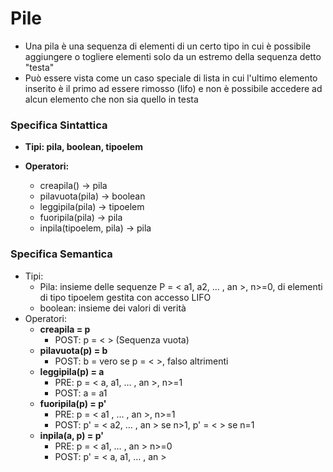 <h1> Pile </h1>

*  Una pila è una sequenza di elementi di un certo tipo in cui è possibile aggiungere o togliere elementi solo da un estremo della sequenza detto "testa"
* Può essere vista come un caso speciale di lista in cui l'ultimo elemento inserito è il primo ad essere rimosso (lifo) e non è possibile accedere ad alcun elemento che non sia quello in testa

### Specifica Sintattica

* **Tipi: pila, boolean, tipoelem**

* **Operatori:**
    * creapila() -> pila
    * pilavuota(pila) -> boolean
    * leggipila(pila) -> tipoelem
    * fuoripila(pila) -> pila
    * inpila(tipoelem, pila) -> pila
### Specifica Semantica
* Tipi:
  * Pila: insieme delle sequenze P = < a1, a2, … , an >, n>=0, di elementi di
    tipo tipoelem gestita con accesso LIFO
  * boolean: insieme dei valori di verità
* Operatori:
  * **creapila = p** 
    * POST: p = < > (Sequenza vuota)
  * **pilavuota(p) = b**
    * POST: b = vero se p = < >, falso altrimenti
  * **leggipila(p) = a**
    * PRE: p = < a, a1, … , an >, n>=1
    * POST: a = a1
  * **fuoripila(p) = p'**
    * PRE: p = < a1 , … , an >, n>=1
    * POST: p' = < a2, … , an > se n>1, p' = < > se n=1
  * **inpila(a, p) = p'**
    * PRE: p = < a1, … , an > n>=0
    * POST: p' = < a, a1, … , an >